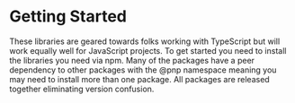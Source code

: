 # Getting Started

These libraries are geared towards folks working with TypeScript but will work equally well for JavaScript projects. To get started you need to install
the libraries you need via npm. Many of the packages have a peer dependency to other packages with the @pnp namespace meaning you may need to install
more than one package. All packages are released together eliminating version confusion.



